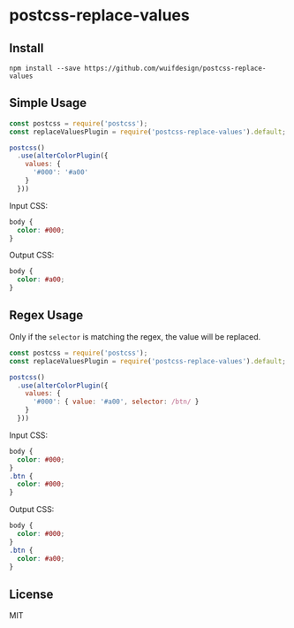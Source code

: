 # postcss-replace-values

## Install

```
npm install --save https://github.com/wuifdesign/postcss-replace-values
```

## Simple Usage

```js
const postcss = require('postcss');
const replaceValuesPlugin = require('postcss-replace-values').default;

postcss()
  .use(alterColorPlugin({ 
    values: {
      '#000': '#a00'
    }
  }))
```

Input CSS:

```css
body {
  color: #000;
}
```

Output CSS:

```css
body {
  color: #a00;
}
```

## Regex Usage

Only if the `selector` is matching the regex, the value will be replaced.

```js
const postcss = require('postcss');
const replaceValuesPlugin = require('postcss-replace-values').default;

postcss()
  .use(alterColorPlugin({ 
    values: {
      '#000': { value: '#a00', selector: /btn/ }
    }
  }))
```

Input CSS:

```css
body {
  color: #000;
}
.btn {
  color: #000;
}
```

Output CSS:

```css
body {
  color: #000;
}
.btn {
  color: #a00;
}
```

## License

MIT
